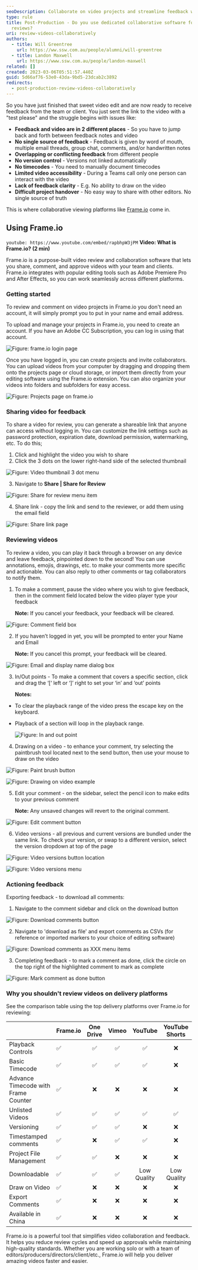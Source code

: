 ```yaml
---
seoDescription: Collaborate on video projects and streamline feedback with Frame.io's dedicated platform for film and media professionals.
type: rule
title: Post-Production - Do you use dedicated collaborative software for video
  reviews?
uri: review-videos-collaboratively
authors:
  - title: Will Greentree
    url: https://ww.ssw.com.au/people/alumni/will-greentree
  - title: Landon Maxwell
    url: https://www.ssw.com.au/people/landon-maxwell
related: []
created: 2023-03-06T05:51:57.440Z
guid: 5d66af76-53e0-43da-9bd5-23dcab2c3892
redirects:
  - post-production-review-videos-collaboratively
---
```


So you have just finished that sweet video edit and are now ready to receive feedback from the team or client. You just sent the link to the video with a "test please" and the struggle begins with issues like:

<!--endintro-->

- **Feedback and video are in 2 different places** - So you have to jump back and forth between feedback notes and video
- **No single source of feedback** - Feedback is given by word of mouth, multiple email threads, group chat, comments, and/or handwritten notes
- **Overlapping or conflicting feedback** from different people
- **No version control** - Versions not linked automatically
- **No timecodes** - You need to manually document timecodes
- **Limited video accessibility** - During a Teams call only one person can interact with the video
- **Lack of feedback clarity** - E.g. No ability to draw on the video
- **Difficult project handover** - No easy way to share with other editors. No single source of truth

This is where collaborative viewing platforms like [Frame.io](https://frame.io) come in.

## Using Frame.io

`youtube: https://www.youtube.com/embed/rapbhpW3jPM`
**Video: What is Frame.io? (2 min)**

Frame.io is a purpose-built video review and collaboration software that lets you share, comment, and approve videos with your team and clients. Frame.io integrates with popular editing tools such as Adobe Premiere Pro and After Effects, so you can work seamlessly across different platforms.

### Getting started

To review and comment on video projects in Frame.io you don't need an account, it will simply prompt you to put in your name and email address.

To upload and manage your projects in Frame.io, you need to create an account. If you have an Adobe CC Subscription, you can log in using that account.

![Figure: frame.io login page](frameis-login1.png 'frame.io login page')

Once you have logged in, you can create projects and invite collaborators. You can upload videos from your computer by dragging and dropping them onto the projects page or cloud storage, or import them directly from your editing software using the Frame.io extension. You can also organize your videos into folders and subfolders for easy access.

![Figure: Projects page on frame.io](frameio-projects1.png 'Projects page on frame.io')

### Sharing video for feedback

To share a video for review, you can generate a shareable link that anyone can access without logging in. You can customize the link settings such as password protection, expiration date, download permission, watermarking, etc. To do this;

1. Click and highlight the video you wish to share
2. Click the 3 dots on the lower right-hand side of the selected thumbnail

![Figure: Video thumbnail 3 dot menu](frameio-projects2.png 'Video thumbnail 3 dot menu')

3. Navigate to **Share | Share for Review**

![Figure: Share for review menu item](frame-edit-6.png 'Share for review menu item')

4. Share link - copy the link and send to the reviewer, or add them using the email field

![Figure: Share link page](frame-edit-7.png 'Share link page')

### Reviewing videos

To review a video, you can play it back through a browser on any device and leave feedback, pinpointed down to the second! You can use annotations, emojis, drawings, etc. to make your comments more specific and actionable. You can also reply to other comments or tag collaborators to notify them.

1. To make a comment, pause the video where you wish to give feedback, then in the comment field located below the video player type your feedback

   **Note:** If you cancel your feedback, your feedback will be cleared.

![Figure: Comment field box](frame-comment-1.png 'Comment field box')

2. If you haven’t logged in yet, you will be prompted to enter your Name and Email

   **Note:** If you cancel this prompt, your feedback will be cleared.

![Figure: Email and display name dialog box](frame-comment-3.png 'Email and display name dialog box')

3. In/Out points - To make a comment that covers a specific section, click and drag the ‘\[‘ left or ‘]’ right to set your ‘in’ and ‘out’ points

   **Notes:**

- To clear the playback range of the video press the escape key on the keyboard.
- Playback of a section will loop in the playback range.

  ![Figure: In and out point](frame-comment-4.png)

4. Drawing on a video - to enhance your comment, try selecting the paintbrush tool located next to the send button, then use your mouse to draw on the video

![Figure: Paint brush button](frame-comment-5.png 'Paint brush button')

![Figure: Drawing on video example](frame-comment-6.png 'Drawing on video example')

5. Edit your comment - on the sidebar, select the pencil icon to make edits to your previous comment

   **Note:** Any unsaved changes will revert to the original comment.

![Figure: Edit comment button](frame-comment-7.png 'Edit comment button')

6. Video versions - all previous and current versions are bundled under the same link. To check your version, or swap to a different version, select the version dropdown at top of the page

![Figure: Video versions button location](frame-version-1.png ' Video versions button location')

![Figure: Video versions menu](frame-version-2.png 'Comparing all video versions')

### Actioning feedback

Exporting feedback - to download all comments:

1. Navigate to the comment sidebar and click on the download button

![Figure: Download comments button](frame-edit-1.png 'Download comments button')

2. Navigate to 'download as file' and export comments as CSVs (for reference or imported markers to your choice of editing software)

![Figure: Download comments as XXX menu items](frame-edit-2.png 'Download comments as XXX menu items')

3. Completing feedback - to mark a comment as done, click the circle on the top right of the highlighted comment to mark as complete

![Figure: Mark comment as done button](frame-edit-3.png 'Mark comment as done button')

### Why you shouldn't review videos on delivery platforms

See the comparison table using the top delivery platforms over Frame.io for reviewing:

|                                     | Frame.io | One Drive | Vimeo |   YouTube   | YouTube Shorts | Instagram | TikTok |
| ----------------------------------- | -------- | :-------: | :---: | :---------: | :------------: | :-------: | -----: |
| Playback Controls                   | ✅       |    ✅     |  ✅   |     ✅      |       ❌       |    ❌     |     ❌ |
| Basic Timecode                      | ✅       |    ✅     |  ✅   |     ✅      |       ❌       |    ❌     |     ❌ |
| Advance Timecode with Frame Counter | ✅       |    ❌     |  ❌   |     ❌      |       ❌       |    ❌     |     ❌ |
| Unlisted Videos                     | ✅       |    ✅     |  ✅   |     ✅      |       ✅       |    ❌     |     ❌ |
| Versioning                          | ✅       |    ✅     |  ✅   |     ❌      |       ❌       |    ❌     |     ❌ |
| Timestamped comments                | ✅       |    ❌     |  ✅   |     ✅      |       ❌       |    ❌     |     ❌ |
| Project File Management             | ✅       |    ✅     |  ❌   |     ❌      |       ❌       |    ❌     |     ❌ |
| Downloadable                        | ✅       |    ✅     |  ✅   | Low Quality |  Low Quality   |    ❌     |     ❌ |
| Draw on Video                       | ✅       |    ❌     |  ❌   |     ❌      |       ❌       |    ❌     |     ❌ |
| Export Comments                     | ✅       |    ❌     |  ❌   |     ❌      |       ❌       |    ❌     |     ❌ |
| Available in China                  | ✅       |    ❌     |  ❌   |     ❌      |       ❌       |    ❌     |     ❌ |

Frame.io is a powerful tool that simplifies video collaboration and feedback. It helps you reduce review cycles and speed up approvals while maintaining high-quality standards. Whether you are working solo or with a team of editors/producers/directors/client/etc., Frame.io will help you deliver amazing videos faster and easier.
